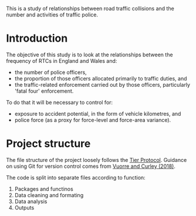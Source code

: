 This is a study of relationships between road traffic collisions and the number 
and activities of traffic police.

# Introduction

The objective of this study is to look at the relationships between the 
frequency of RTCs in England and Wales and:

  * the number of police officers,
  * the proportion of those officers allocated primarily to traffic duties, and
  * the traffic-related enforcement carried out by those officers, particularly 
    'fatal four' enforcement.

To do that it will be necessary to control for:

  * exposure to accident potential, in the form of vehicle kilometres, and
  * police force (as a proxy for force-level and force-area variance).

# Project structure

The file structure of the project loosely follows the [Tier Protocol](https://www.projecttier.org/tier-protocol/specifications/). Guidance
on using Git for version control comes from [Vuorre and Curley (2018)](https://doi.org/10.1177/2515245918754826).

The code is split into separate files according to function:

  1. Packages and functinos
  2. Data cleaning and formating
  3. Data analysis
  4. Outputs


